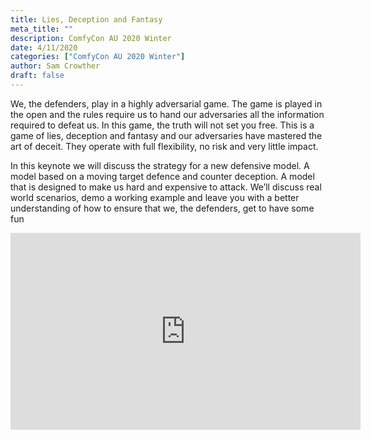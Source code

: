 ```yaml
---
title: Lies, Deception and Fantasy
meta_title: ""
description: ComfyCon AU 2020 Winter
date: 4/11/2020
categories: ["ComfyCon AU 2020 Winter"]
author: Sam Crowther
draft: false
---
```

We, the defenders, play in a highly adversarial game. The game is played in the open and the rules require us to hand our adversaries all the information required to defeat us. In this game, the truth will not set you free. This is a game of lies, deception and fantasy and our adversaries have mastered the art of deceit. They operate with full flexibility, no risk and very little impact.

In this keynote we will discuss the strategy for a new defensive model. A model based on a moving target defence and counter deception. A model that is designed to make us hard and expensive to attack. We’ll discuss real world scenarios, demo a working example and leave you with a better understanding of how to ensure that we, the defenders, get to have some fun

<iframe width="560" height="315" src="https://www.youtube.com/embed/TcVMCA8JScU?si=kKPLdhH1aizHoICh" title="YouTube video player" frameborder="0" allow="accelerometer; autoplay; clipboard-write; encrypted-media; gyroscope; picture-in-picture; web-share" allowfullscreen></iframe>